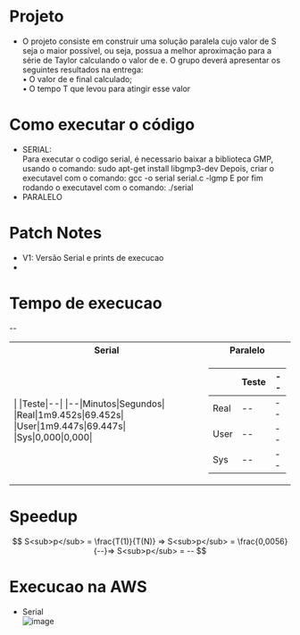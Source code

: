 # Projeto
- O projeto consiste em construir uma solução paralela cujo valor de S seja o maior possível, ou seja,
possua a melhor aproximação para a série de Taylor calculando o valor de e. O grupo deverá
apresentar os seguintes resultados na entrega: <br>
• O valor de e final calculado;<br>
• O tempo T que levou para atingir esse valor <br>

# Como executar o código
- SERIAL:<br>
Para executar o codigo serial, é necessario baixar a biblioteca GMP, usando o comando: sudo apt-get install libgmp3-dev
Depois, criar o executavel com o comando: gcc -o serial serial.c -lgmp
E por fim rodando o executavel com o comando: ./serial
- PARALELO
# Patch Notes
- V1: Versão Serial e prints de execucao
-
# Tempo de execucao
--
<table>
<tr><th>Serial </th><th>Paralelo</th></tr>
<tr><td>

|&nbsp;|Teste|--|
|--|Minutos|Segundos|
|Real|1m9.452s|69.452s|
|User|1m9.447s|69.447s|
|Sys|0,000|0,000|
  
</td><td>

|&nbsp;|Teste|--|
|--|--|--|
|Real|--|--|
|User|--|--|
|Sys|--|--|
  
</td></tr> </table>

# Speedup

$$
S<sub>p</sub> = \frac{T(1)}{T(N)} => S<sub>p</sub> = \frac{0,0056}{--}=> S<sub>p</sub> = --
$$

# Execucao na AWS
- Serial <br>
![image](https://user-images.githubusercontent.com/83303272/236924653-10673381-236c-4dec-a30f-d841d6010f3b.png)


